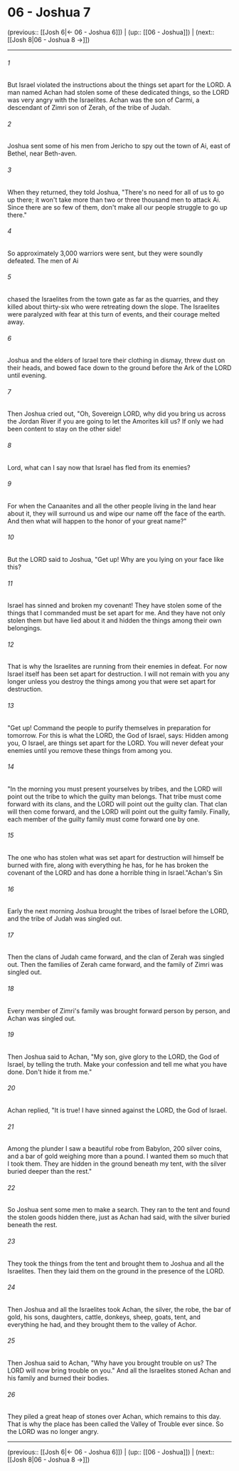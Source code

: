 # 06 - Joshua 7

(previous:: [[Josh 6|← 06 - Joshua 6]]) | (up:: [[06 - Joshua]]) | (next:: [[Josh 8|06 - Joshua 8 →]])

***


###### 1 
But Israel violated the instructions about the things set apart for the LORD. A man named Achan had stolen some of these dedicated things, so the LORD was very angry with the Israelites. Achan was the son of Carmi, a descendant of Zimri son of Zerah, of the tribe of Judah. 

###### 2 
Joshua sent some of his men from Jericho to spy out the town of Ai, east of Bethel, near Beth-aven. 

###### 3 
When they returned, they told Joshua, "There's no need for all of us to go up there; it won't take more than two or three thousand men to attack Ai. Since there are so few of them, don't make all our people struggle to go up there." 

###### 4 
So approximately 3,000 warriors were sent, but they were soundly defeated. The men of Ai 

###### 5 
chased the Israelites from the town gate as far as the quarries, and they killed about thirty-six who were retreating down the slope. The Israelites were paralyzed with fear at this turn of events, and their courage melted away. 

###### 6 
Joshua and the elders of Israel tore their clothing in dismay, threw dust on their heads, and bowed face down to the ground before the Ark of the LORD until evening. 

###### 7 
Then Joshua cried out, "Oh, Sovereign LORD, why did you bring us across the Jordan River if you are going to let the Amorites kill us? If only we had been content to stay on the other side! 

###### 8 
Lord, what can I say now that Israel has fled from its enemies? 

###### 9 
For when the Canaanites and all the other people living in the land hear about it, they will surround us and wipe our name off the face of the earth. And then what will happen to the honor of your great name?" 

###### 10 
But the LORD said to Joshua, "Get up! Why are you lying on your face like this? 

###### 11 
Israel has sinned and broken my covenant! They have stolen some of the things that I commanded must be set apart for me. And they have not only stolen them but have lied about it and hidden the things among their own belongings. 

###### 12 
That is why the Israelites are running from their enemies in defeat. For now Israel itself has been set apart for destruction. I will not remain with you any longer unless you destroy the things among you that were set apart for destruction. 

###### 13 
"Get up! Command the people to purify themselves in preparation for tomorrow. For this is what the LORD, the God of Israel, says: Hidden among you, O Israel, are things set apart for the LORD. You will never defeat your enemies until you remove these things from among you. 

###### 14 
"In the morning you must present yourselves by tribes, and the LORD will point out the tribe to which the guilty man belongs. That tribe must come forward with its clans, and the LORD will point out the guilty clan. That clan will then come forward, and the LORD will point out the guilty family. Finally, each member of the guilty family must come forward one by one. 

###### 15 
The one who has stolen what was set apart for destruction will himself be burned with fire, along with everything he has, for he has broken the covenant of the LORD and has done a horrible thing in Israel."Achan's Sin 

###### 16 
Early the next morning Joshua brought the tribes of Israel before the LORD, and the tribe of Judah was singled out. 

###### 17 
Then the clans of Judah came forward, and the clan of Zerah was singled out. Then the families of Zerah came forward, and the family of Zimri was singled out. 

###### 18 
Every member of Zimri's family was brought forward person by person, and Achan was singled out. 

###### 19 
Then Joshua said to Achan, "My son, give glory to the LORD, the God of Israel, by telling the truth. Make your confession and tell me what you have done. Don't hide it from me." 

###### 20 
Achan replied, "It is true! I have sinned against the LORD, the God of Israel. 

###### 21 
Among the plunder I saw a beautiful robe from Babylon, 200 silver coins, and a bar of gold weighing more than a pound. I wanted them so much that I took them. They are hidden in the ground beneath my tent, with the silver buried deeper than the rest." 

###### 22 
So Joshua sent some men to make a search. They ran to the tent and found the stolen goods hidden there, just as Achan had said, with the silver buried beneath the rest. 

###### 23 
They took the things from the tent and brought them to Joshua and all the Israelites. Then they laid them on the ground in the presence of the LORD. 

###### 24 
Then Joshua and all the Israelites took Achan, the silver, the robe, the bar of gold, his sons, daughters, cattle, donkeys, sheep, goats, tent, and everything he had, and they brought them to the valley of Achor. 

###### 25 
Then Joshua said to Achan, "Why have you brought trouble on us? The LORD will now bring trouble on you." And all the Israelites stoned Achan and his family and burned their bodies. 

###### 26 
They piled a great heap of stones over Achan, which remains to this day. That is why the place has been called the Valley of Trouble ever since. So the LORD was no longer angry.

***

(previous:: [[Josh 6|← 06 - Joshua 6]]) | (up:: [[06 - Joshua]]) | (next:: [[Josh 8|06 - Joshua 8 →]])

